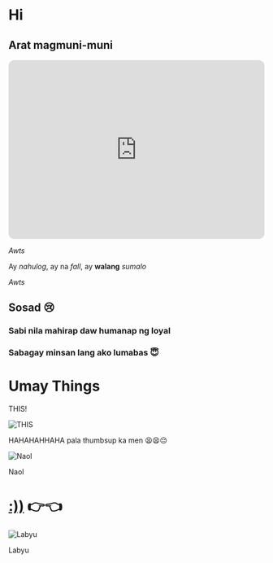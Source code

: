 # Hi 


## Arat magmuni-muni

<iframe style="border-radius:12px" src="https://open.spotify.com/embed/playlist/7H9ntovYj7r9sKIVcWXFau?utm_source=generator" width="100%" height="352" frameBorder="0" allowfullscreen="" allow="autoplay; clipboard-write; encrypted-media; fullscreen; picture-in-picture" loading="lazy"></iframe>


*Awts*

Ay *nahulog*, ay na *fall*, ay **walang** *sumalo* 
 
*Awts*

## Sosad 😢



### Sabi nila mahirap daw humanap ng loyal

### Sabagay minsan lang ako lumabas 😇



# Umay Things




THIS!

![THIS](https://scontent.fmnl25-3.fna.fbcdn.net/v/t1.15752-9/324466434_1249727182638703_8200882232614628371_n.jpg?_nc_cat=106&ccb=1-7&_nc_sid=ae9488&_nc_ohc=0Upj2YUgpr4AX-Yc2hv&_nc_ht=scontent.fmnl25-3.fna&oh=03_AdSA-kDGb1-h5qQB0bxSy98z8zQFnvMu9KSSj3rv8GIzGg&oe=63ED7AED)

HAHAHAHHAHA pala thumbsup ka men 😫😫😔

![Naol](https://scontent.fmnl25-4.fna.fbcdn.net/v/t1.15752-9/323113504_728048065261831_247426609623132628_n.jpg?_nc_cat=109&ccb=1-7&_nc_sid=ae9488&_nc_ohc=FA54RpGqVZQAX9VSQQB&_nc_ht=scontent.fmnl25-4.fna&oh=03_AdSutOedAiI4v61nU6jXTW7GC2rd32hHSovl2mW37U1RsA&oe=63ED7ADE)
 
Naol
 
# [:))](https://youtu.be/a3Z7zEc7AXQ) 👉👈
 
![Labyu](https://scontent.fmnl25-5.fna.fbcdn.net/v/t1.15752-9/313888430_689395485736907_5184354662795142460_n.jpg?_nc_cat=104&ccb=1-7&_nc_sid=ae9488&_nc_ohc=LE80UrmSwd0AX_Q_gEF&_nc_ht=scontent.fmnl25-5.fna&oh=03_AdSyh_WXv7ecwD_LDpMW9-rKDp6hiJRxVyRVfpojzC6w-Q&oe=63ED756F)

Labyu
